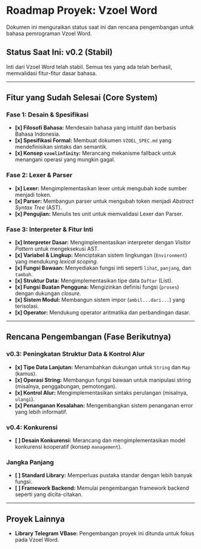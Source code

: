 # Roadmap Proyek: Vzoel Word

Dokumen ini menguraikan status saat ini dan rencana pengembangan untuk bahasa pemrograman Vzoel Word.

## Status Saat Ini: v0.2 (Stabil)

Inti dari Vzoel Word telah stabil. Semua tes yang ada telah berhasil, memvalidasi fitur-fitur dasar bahasa.

---

## Fitur yang Sudah Selesai (Core System)

### Fase 1: Desain & Spesifikasi
- **[x] Filosofi Bahasa:** Mendesain bahasa yang intuitif dan berbasis Bahasa Indonesia.
- **[x] Spesifikasi Formal:** Membuat dokumen `VZOEL_SPEC.md` yang mendefinisikan sintaks dan semantik.
- **[x] Konsep `vzoelinfinity`:** Merancang mekanisme fallback untuk menangani operasi yang mungkin gagal.

### Fase 2: Lexer & Parser
- **[x] Lexer:** Mengimplementasikan lexer untuk mengubah kode sumber menjadi token.
- **[x] Parser:** Membangun parser untuk mengubah token menjadi *Abstract Syntax Tree* (AST).
- **[x] Pengujian:** Menulis tes unit untuk memvalidasi Lexer dan Parser.

### Fase 3: Interpreter & Fitur Inti
- **[x] Interpreter Dasar:** Mengimplementasikan interpreter dengan *Visitor Pattern* untuk mengeksekusi AST.
- **[x] Variabel & Lingkup:** Menciptakan sistem lingkungan (`Environment`) yang mendukung *lexical scoping*.
- **[x] Fungsi Bawaan:** Menyediakan fungsi inti seperti `lihat`, `panjang`, dan `tambah`.
- **[x] Struktur Data:** Mengimplementasikan tipe data `Daftar` (List).
- **[x] Fungsi Buatan Pengguna:** Mengizinkan definisi fungsi (`proses`) dengan dukungan *closure*.
- **[x] Sistem Modul:** Membangun sistem impor (`ambil...dari...`) yang terisolasi.
- **[x] Operator:** Mendukung operator aritmatika dan perbandingan dasar.

---

## Rencana Pengembangan (Fase Berikutnya)

### v0.3: Peningkatan Struktur Data & Kontrol Alur
- **[x] Tipe Data Lanjutan:** Menambahkan dukungan untuk `String` dan `Map` (kamus).
- **[x] Operasi String:** Membangun fungsi bawaan untuk manipulasi string (misalnya, penggabungan, pemotongan).
- **[x] Kontrol Alur:** Mengimplementasikan sintaks perulangan (misalnya, `ulangi`).
- **[x] Penanganan Kesalahan:** Mengembangkan sistem penanganan error yang lebih informatif.

### v0.4: Konkurensi
- **[ ] Desain Konkurensi:** Merancang dan mengimplementasikan model konkurensi kooperatif (konsep `management`).

### Jangka Panjang
- **[ ] Standard Library:** Memperluas pustaka standar dengan lebih banyak fungsi.
- **[ ] Framework Backend:** Memulai pengembangan framework backend seperti yang dicita-citakan.

---

## Proyek Lainnya

- **Library Telegram VBase:** Pengembangan proyek ini ditunda untuk fokus pada Vzoel Word.

